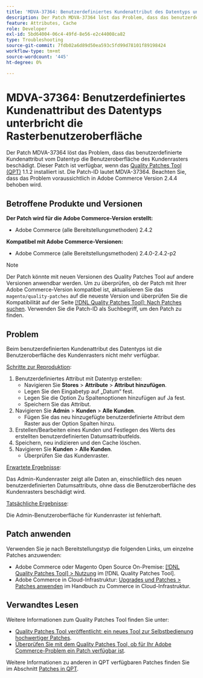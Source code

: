 ```yaml
---
title: 'MDVA-37364: Benutzerdefiniertes Kundenattribut des Datentyps unterbricht die Rasterbenutzeroberfläche'
description: Der Patch MDVA-37364 löst das Problem, dass das benutzerdefinierte Kundenattribut vom Datentyp die Benutzeroberfläche des Kundenrasters beschädigt. Dieser Patch ist verfügbar, wenn das [Quality Patches Tool (QPT)](https://experienceleague.adobe.com/en/docs/commerce-operations/tools/quality-patches-tool/quality-patches-tool-to-self-serve-quality-patches) 1.1.2 installiert ist. Die Patch-ID lautet MDVA-37364. Beachten Sie, dass das Problem voraussichtlich in Adobe Commerce Version 2.4.4 behoben wird.
feature: Attributes, Cache
role: Developer
exl-id: 5bd64004-06c4-49fd-8e56-e2c44008ca82
type: Troubleshooting
source-git-commit: 7fdb02a6d89d50ea593c5fd99d78101f89198424
workflow-type: tm+mt
source-wordcount: '445'
ht-degree: 0%

---
```


# MDVA-37364: Benutzerdefiniertes Kundenattribut des Datentyps unterbricht die Rasterbenutzeroberfläche

Der Patch MDVA-37364 löst das Problem, dass das benutzerdefinierte Kundenattribut vom Datentyp die Benutzeroberfläche des Kundenrasters beschädigt. Dieser Patch ist verfügbar, wenn das [Quality Patches Tool (QPT)](https://experienceleague.adobe.com/en/docs/commerce-operations/tools/quality-patches-tool/quality-patches-tool-to-self-serve-quality-patches) 1.1.2 installiert ist. Die Patch-ID lautet MDVA-37364. Beachten Sie, dass das Problem voraussichtlich in Adobe Commerce Version 2.4.4 behoben wird.

## Betroffene Produkte und Versionen

**Der Patch wird für die Adobe Commerce-Version erstellt:**

* Adobe Commerce (alle Bereitstellungsmethoden) 2.4.2

**Kompatibel mit Adobe Commerce-Versionen:**

* Adobe Commerce (alle Bereitstellungsmethoden) 2.4.0-2.4.2-p2

>[!NOTE]
>
>Der Patch könnte mit neuen Versionen des Quality Patches Tool auf andere Versionen anwendbar werden. Um zu überprüfen, ob der Patch mit Ihrer Adobe Commerce-Version kompatibel ist, aktualisieren Sie das `magento/quality-patches` auf die neueste Version und überprüfen Sie die Kompatibilität auf der Seite [[!DNL Quality Patches Tool]: Nach Patches suchen](https://experienceleague.adobe.com/en/docs/commerce-operations/tools/quality-patches-tool/quality-patches-tool-to-self-serve-quality-patches). Verwenden Sie die Patch-ID als Suchbegriff, um den Patch zu finden.

## Problem

Beim benutzerdefinierten Kundenattribut des Datentyps ist die Benutzeroberfläche des Kundenrasters nicht mehr verfügbar.

<u>Schritte zur Reproduktion</u>:

1. Benutzerdefiniertes Attribut mit Datentyp erstellen:
   * Navigieren Sie **Stores** > **Attribute** > **Attribut hinzufügen**.
   * Legen Sie den Eingabetyp auf „Datum“ fest.
   * Legen Sie die Option Zu Spaltenoptionen hinzufügen auf Ja fest.
   * Speichern Sie das Attribut.
1. Navigieren Sie **Admin** > **Kunden** > **Alle Kunden**.
   * Fügen Sie das neu hinzugefügte benutzerdefinierte Attribut dem Raster aus der Option Spalten hinzu.
1. Erstellen/Bearbeiten eines Kunden und Festlegen des Werts des erstellten benutzerdefinierten Datumsattributfelds.
1. Speichern, neu indizieren und den Cache löschen.
1. Navigieren Sie **Kunden** > **Alle Kunden**.
   * Überprüfen Sie das Kundenraster.

<u>Erwartete Ergebnisse</u>:

Das Admin-Kundenraster zeigt alle Daten an, einschließlich des neuen benutzerdefinierten Datumsattributs, ohne dass die Benutzeroberfläche des Kundenrasters beschädigt wird.

<u>Tatsächliche Ergebnisse</u>:

Die Admin-Benutzeroberfläche für Kundenraster ist fehlerhaft.

## Patch anwenden

Verwenden Sie je nach Bereitstellungstyp die folgenden Links, um einzelne Patches anzuwenden:

* Adobe Commerce oder Magento Open Source On-Premise: [[!DNL Quality Patches Tool] > Nutzung](/help/tools/quality-patches-tool/usage.md) im [!DNL Quality Patches Tool].
* Adobe Commerce in Cloud-Infrastruktur: [Upgrades und Patches > Patches anwenden](https://experienceleague.adobe.com/docs/commerce-cloud-service/user-guide/develop/upgrade/apply-patches.html) im Handbuch zu Commerce in Cloud-Infrastruktur.

## Verwandtes Lesen

Weitere Informationen zum Quality Patches Tool finden Sie unter:

* [Quality Patches Tool veröffentlicht: ein neues Tool zur Selbstbedienung hochwertiger Patches](https://experienceleague.adobe.com/en/docs/commerce-operations/tools/quality-patches-tool/quality-patches-tool-to-self-serve-quality-patches).
* [Überprüfen Sie mit dem Quality Patches Tool, ob für Ihr Adobe Commerce-Problem ein Patch verfügbar ist](/help/tools/quality-patches-tool/patches-available-in-qpt/check-patch-for-magento-issue-with-magento-quality-patches.md).

Weitere Informationen zu anderen in QPT verfügbaren Patches finden Sie im Abschnitt [Patches in QPT](https://support.magento.com/hc/en-us/sections/360010506631-Patches-available-in-MQP-tool-).
